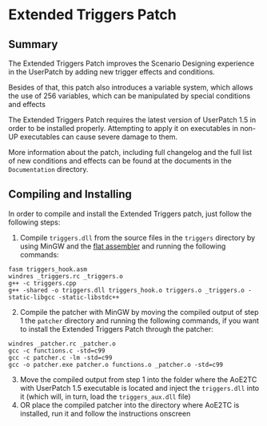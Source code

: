 # Extended Triggers Patch

Summary
-------

The Extended Triggers Patch improves the Scenario Designing experience in the UserPatch by adding new trigger effects and conditions.

Besides of that, this patch also introduces a variable system, which allows the use of 256 variables, which can be manipulated by special conditions and effects

The Extended Triggers Patch requires the latest version of UserPatch 1.5 in order to be installed properly. Attempting to apply it on executables in non-UP executables can cause severe damage to them.  

More information about the patch, including full changelog and the full list of new conditions and effects can be found at the documents in the `Documentation` directory.


Compiling and Installing
------------------------

In order to compile and install the Extended Triggers patch, just follow the following steps:
1. Compile `triggers.dll` from the source files in the `triggers` directory by using MinGW and the [flat assembler](https://flatassembler.net) and running the following commands:
```
fasm triggers_hook.asm
windres _triggers.rc _triggers.o
g++ -c triggers.cpp
g++ -shared -o triggers.dll triggers_hook.o triggers.o _triggers.o -static-libgcc -static-libstdc++
```
2. Compile the patcher with MinGW by moving the compiled output of step 1 the `patcher` directory and running the following commands, if you want to install the Extended Triggers Patch through the patcher:
```
windres _patcher.rc _patcher.o
gcc -c functions.c -std=c99
gcc -c patcher.c -lm -std=c99
gcc -o patcher.exe patcher.o functions.o _patcher.o -std=c99
```
3. Move the compiled output from step 1 into the folder where the AoE2TC with UserPatch 1.5 executable is located and inject the `triggers.dll` into it (which will, in turn, load the `triggers_aux.dll` file)
4. OR place the compiled patcher into the directory where AoE2TC is installed, run it and follow the instructions onscreen
